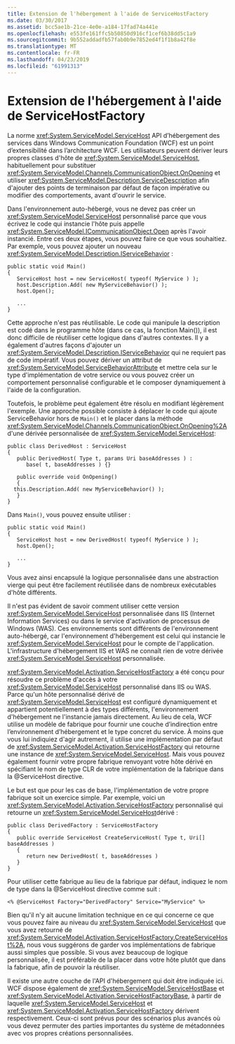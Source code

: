 ```yaml
---
title: Extension de l'hébergement à l'aide de ServiceHostFactory
ms.date: 03/30/2017
ms.assetid: bcc5ae1b-21ce-4e0e-a184-17fad74a441e
ms.openlocfilehash: e553fe161ffc5b50850d916cf1cef6b38dd5c1a9
ms.sourcegitcommit: 9b552addadfb57fab0b9e7852ed4f1f1b8a42f8e
ms.translationtype: MT
ms.contentlocale: fr-FR
ms.lasthandoff: 04/23/2019
ms.locfileid: "61991313"
---
```

# <a name="extending-hosting-using-servicehostfactory"></a>Extension de l'hébergement à l'aide de ServiceHostFactory
La norme <xref:System.ServiceModel.ServiceHost> API d’hébergement des services dans Windows Communication Foundation (WCF) est un point d’extensibilité dans l’architecture WCF. Les utilisateurs peuvent dériver leurs propres classes d'hôte de <xref:System.ServiceModel.ServiceHost>, habituellement pour substituer <xref:System.ServiceModel.Channels.CommunicationObject.OnOpening> et utiliser <xref:System.ServiceModel.Description.ServiceDescription> afin d'ajouter des points de terminaison par défaut de façon impérative ou modifier des comportements, avant d'ouvrir le service.  
  
 Dans l'environnement auto-hébergé, vous ne devez pas créer un <xref:System.ServiceModel.ServiceHost> personnalisé parce que vous écrivez le code qui instancie l'hôte puis appelle <xref:System.ServiceModel.ICommunicationObject.Open> après l'avoir instancié. Entre ces deux étapes, vous pouvez faire ce que vous souhaitiez. Par exemple, vous pouvez ajouter un nouveau <xref:System.ServiceModel.Description.IServiceBehavior> :  
  
```  
public static void Main()  
{  
   ServiceHost host = new ServiceHost( typeof( MyService ) );  
   host.Description.Add( new MyServiceBehavior() );  
   host.Open();  
  
   ...  
}  
```  
  
 Cette approche n'est pas réutilisable. Le code qui manipule la description est codé dans le programme hôte (dans ce cas, la fonction Main()), il est donc difficile de réutiliser cette logique dans d'autres contextes. Il y a également d'autres façons d'ajouter un <xref:System.ServiceModel.Description.IServiceBehavior> qui ne requiert pas de code impératif. Vous pouvez dériver un attribut de <xref:System.ServiceModel.ServiceBehaviorAttribute> et mettre cela sur le type d'implémentation de votre service ou vous pouvez créer un comportement personnalisé configurable et le composer dynamiquement à l'aide de la configuration.  
  
 Toutefois, le problème peut également être résolu en modifiant légèrement l'exemple. Une approche possible consiste à déplacer le code qui ajoute ServiceBehavior hors de `Main()` et le placer dans la méthode <xref:System.ServiceModel.Channels.CommunicationObject.OnOpening%2A> d'une dérivée personnalisée de <xref:System.ServiceModel.ServiceHost>:  
  
```  
public class DerivedHost : ServiceHost  
{  
   public DerivedHost( Type t, params Uri baseAddresses ) :  
      base( t, baseAddresses ) {}  
  
   public override void OnOpening()  
   {  
  this.Description.Add( new MyServiceBehavior() );  
   }  
}  
```  
  
 Dans `Main()`, vous pouvez ensuite utiliser :  
  
```  
public static void Main()  
{  
   ServiceHost host = new DerivedHost( typeof( MyService ) );  
   host.Open();  
  
   ...  
}  
```  
  
 Vous avez ainsi encapsulé la logique personnalisée dans une abstraction vierge qui peut être facilement réutilisée dans de nombreux exécutables d'hôte différents.  
  
 Il n'est pas évident de savoir comment utiliser cette version <xref:System.ServiceModel.ServiceHost> personnalisée dans IIS (Internet Information Services) ou dans le service d'activation de processus de Windows (WAS). Ces environnements sont différents de l'environnement auto-hébergé, car l'environnement d'hébergement est celui qui instancie le <xref:System.ServiceModel.ServiceHost> pour le compte de l'application. L'infrastructure d'hébergement IIS et WAS ne connaît rien de votre dérivée <xref:System.ServiceModel.ServiceHost> personnalisée.  
  
 <xref:System.ServiceModel.Activation.ServiceHostFactory> a été conçu pour résoudre ce problème d'accès à votre <xref:System.ServiceModel.ServiceHost> personnalisé dans IIS ou WAS. Parce qu'un hôte personnalisé dérivé de <xref:System.ServiceModel.ServiceHost> est configuré dynamiquement et appartient potentiellement à des types différents, l'environnement d'hébergement ne l'instancie jamais directement. Au lieu de cela, WCF utilise un modèle de fabrique pour fournir une couche d’indirection entre l’environnement d’hébergement et le type concret du service. À moins que vous lui indiquiez d'agir autrement, il utilise une implémentation par défaut de <xref:System.ServiceModel.Activation.ServiceHostFactory> qui retourne une instance de <xref:System.ServiceModel.ServiceHost>. Mais vous pouvez également fournir votre propre fabrique renvoyant votre hôte dérivé en spécifiant le nom de type CLR de votre implémentation de la fabrique dans la @ServiceHost directive.  
  
 Le but est que pour les cas de base, l'implémentation de votre propre fabrique soit un exercice simple. Par exemple, voici un <xref:System.ServiceModel.Activation.ServiceHostFactory> personnalisé qui retourne un <xref:System.ServiceModel.ServiceHost>dérivé :  
  
```  
public class DerivedFactory : ServiceHostFactory  
{  
   public override ServiceHost CreateServiceHost( Type t, Uri[] baseAddresses )  
   {  
      return new DerivedHost( t, baseAddresses )  
   }  
}  
```  
  
 Pour utiliser cette fabrique au lieu de la fabrique par défaut, indiquez le nom de type dans la @ServiceHost directive comme suit :  
  
```  
<% @ServiceHost Factory="DerivedFactory" Service="MyService" %>  
```  
  
 Bien qu'il n'y ait aucune limitation technique en ce qui concerne ce que vous pouvez faire au niveau du <xref:System.ServiceModel.ServiceHost> que vous avez retourné de <xref:System.ServiceModel.Activation.ServiceHostFactory.CreateServiceHost%2A>, nous vous suggérons de garder vos implémentations de fabrique aussi simples que possible. Si vous avez beaucoup de logique personnalisée, il est préférable de la placer dans votre hôte plutôt que dans la fabrique, afin de pouvoir la réutiliser.  
  
 Il existe une autre couche de l'API d'hébergement qui doit être indiquée ici. WCF dispose également de <xref:System.ServiceModel.ServiceHostBase> et <xref:System.ServiceModel.Activation.ServiceHostFactoryBase>, à partir de laquelle <xref:System.ServiceModel.ServiceHost> et <xref:System.ServiceModel.Activation.ServiceHostFactory> dérivent respectivement. Ceux-ci sont prévus pour des scénarios plus avancés où vous devez permuter des parties importantes du système de métadonnées avec vos propres créations personnalisées.
